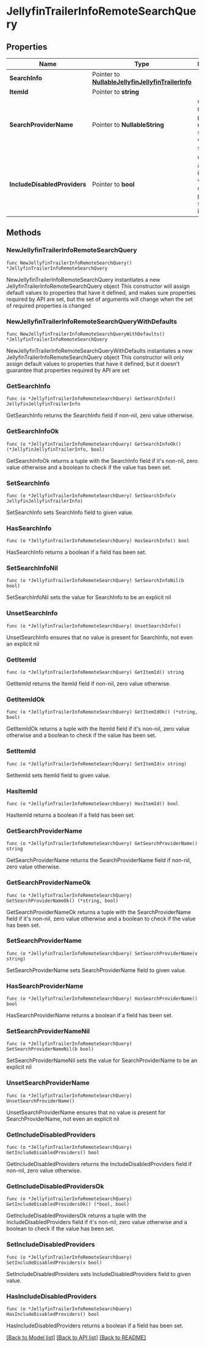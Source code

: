 # JellyfinTrailerInfoRemoteSearchQuery

## Properties

Name | Type | Description | Notes
------------ | ------------- | ------------- | -------------
**SearchInfo** | Pointer to [**NullableJellyfinJellyfinTrailerInfo**](JellyfinTrailerInfo.md) |  | [optional] 
**ItemId** | Pointer to **string** |  | [optional] 
**SearchProviderName** | Pointer to **NullableString** | Gets or sets the provider name to search within if set. | [optional] 
**IncludeDisabledProviders** | Pointer to **bool** | Gets or sets a value indicating whether disabled providers should be included. | [optional] 

## Methods

### NewJellyfinTrailerInfoRemoteSearchQuery

`func NewJellyfinTrailerInfoRemoteSearchQuery() *JellyfinTrailerInfoRemoteSearchQuery`

NewJellyfinTrailerInfoRemoteSearchQuery instantiates a new JellyfinTrailerInfoRemoteSearchQuery object
This constructor will assign default values to properties that have it defined,
and makes sure properties required by API are set, but the set of arguments
will change when the set of required properties is changed

### NewJellyfinTrailerInfoRemoteSearchQueryWithDefaults

`func NewJellyfinTrailerInfoRemoteSearchQueryWithDefaults() *JellyfinTrailerInfoRemoteSearchQuery`

NewJellyfinTrailerInfoRemoteSearchQueryWithDefaults instantiates a new JellyfinTrailerInfoRemoteSearchQuery object
This constructor will only assign default values to properties that have it defined,
but it doesn't guarantee that properties required by API are set

### GetSearchInfo

`func (o *JellyfinTrailerInfoRemoteSearchQuery) GetSearchInfo() JellyfinJellyfinTrailerInfo`

GetSearchInfo returns the SearchInfo field if non-nil, zero value otherwise.

### GetSearchInfoOk

`func (o *JellyfinTrailerInfoRemoteSearchQuery) GetSearchInfoOk() (*JellyfinJellyfinTrailerInfo, bool)`

GetSearchInfoOk returns a tuple with the SearchInfo field if it's non-nil, zero value otherwise
and a boolean to check if the value has been set.

### SetSearchInfo

`func (o *JellyfinTrailerInfoRemoteSearchQuery) SetSearchInfo(v JellyfinJellyfinTrailerInfo)`

SetSearchInfo sets SearchInfo field to given value.

### HasSearchInfo

`func (o *JellyfinTrailerInfoRemoteSearchQuery) HasSearchInfo() bool`

HasSearchInfo returns a boolean if a field has been set.

### SetSearchInfoNil

`func (o *JellyfinTrailerInfoRemoteSearchQuery) SetSearchInfoNil(b bool)`

 SetSearchInfoNil sets the value for SearchInfo to be an explicit nil

### UnsetSearchInfo
`func (o *JellyfinTrailerInfoRemoteSearchQuery) UnsetSearchInfo()`

UnsetSearchInfo ensures that no value is present for SearchInfo, not even an explicit nil
### GetItemId

`func (o *JellyfinTrailerInfoRemoteSearchQuery) GetItemId() string`

GetItemId returns the ItemId field if non-nil, zero value otherwise.

### GetItemIdOk

`func (o *JellyfinTrailerInfoRemoteSearchQuery) GetItemIdOk() (*string, bool)`

GetItemIdOk returns a tuple with the ItemId field if it's non-nil, zero value otherwise
and a boolean to check if the value has been set.

### SetItemId

`func (o *JellyfinTrailerInfoRemoteSearchQuery) SetItemId(v string)`

SetItemId sets ItemId field to given value.

### HasItemId

`func (o *JellyfinTrailerInfoRemoteSearchQuery) HasItemId() bool`

HasItemId returns a boolean if a field has been set.

### GetSearchProviderName

`func (o *JellyfinTrailerInfoRemoteSearchQuery) GetSearchProviderName() string`

GetSearchProviderName returns the SearchProviderName field if non-nil, zero value otherwise.

### GetSearchProviderNameOk

`func (o *JellyfinTrailerInfoRemoteSearchQuery) GetSearchProviderNameOk() (*string, bool)`

GetSearchProviderNameOk returns a tuple with the SearchProviderName field if it's non-nil, zero value otherwise
and a boolean to check if the value has been set.

### SetSearchProviderName

`func (o *JellyfinTrailerInfoRemoteSearchQuery) SetSearchProviderName(v string)`

SetSearchProviderName sets SearchProviderName field to given value.

### HasSearchProviderName

`func (o *JellyfinTrailerInfoRemoteSearchQuery) HasSearchProviderName() bool`

HasSearchProviderName returns a boolean if a field has been set.

### SetSearchProviderNameNil

`func (o *JellyfinTrailerInfoRemoteSearchQuery) SetSearchProviderNameNil(b bool)`

 SetSearchProviderNameNil sets the value for SearchProviderName to be an explicit nil

### UnsetSearchProviderName
`func (o *JellyfinTrailerInfoRemoteSearchQuery) UnsetSearchProviderName()`

UnsetSearchProviderName ensures that no value is present for SearchProviderName, not even an explicit nil
### GetIncludeDisabledProviders

`func (o *JellyfinTrailerInfoRemoteSearchQuery) GetIncludeDisabledProviders() bool`

GetIncludeDisabledProviders returns the IncludeDisabledProviders field if non-nil, zero value otherwise.

### GetIncludeDisabledProvidersOk

`func (o *JellyfinTrailerInfoRemoteSearchQuery) GetIncludeDisabledProvidersOk() (*bool, bool)`

GetIncludeDisabledProvidersOk returns a tuple with the IncludeDisabledProviders field if it's non-nil, zero value otherwise
and a boolean to check if the value has been set.

### SetIncludeDisabledProviders

`func (o *JellyfinTrailerInfoRemoteSearchQuery) SetIncludeDisabledProviders(v bool)`

SetIncludeDisabledProviders sets IncludeDisabledProviders field to given value.

### HasIncludeDisabledProviders

`func (o *JellyfinTrailerInfoRemoteSearchQuery) HasIncludeDisabledProviders() bool`

HasIncludeDisabledProviders returns a boolean if a field has been set.


[[Back to Model list]](../README.md#documentation-for-models) [[Back to API list]](../README.md#documentation-for-api-endpoints) [[Back to README]](../README.md)


